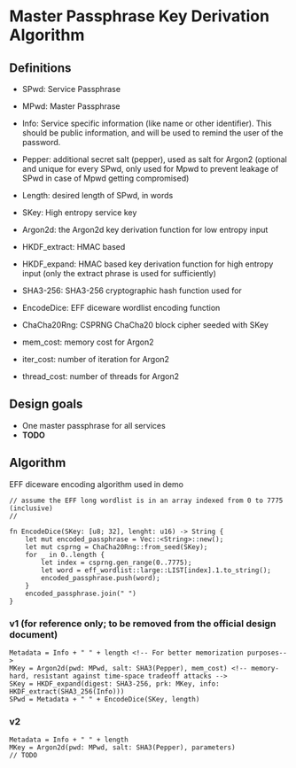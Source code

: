 # Master Passphrase Key Derivation Algorithm

## Definitions
 - SPwd: Service Passphrase
 - MPwd: Master Passphrase
 - Info: Service specific information (like name or other identifier). This should be public information, and will be used to remind the user of the password.
 - Pepper: additional secret salt (pepper), used as salt for Argon2 (optional and unique for every SPwd, only used for Mpwd to prevent leakage of SPwd in case of Mpwd getting compromised)
 - Length: desired length of SPwd, in words

 - SKey: High entropy service key

 - Argon2d: the Argon2d key derivation function for low entropy input
 - HKDF_extract: HMAC based 
 - HKDF_expand: HMAC based key derivation function for high entropy input (only the extract phrase is used for sufficiently)
 - SHA3-256: SHA3-256 cryptographic hash function used for 
 - EncodeDice: EFF diceware wordlist encoding function

 - ChaCha20Rng: CSPRNG ChaCha20 block cipher seeded with SKey

 - mem_cost: memory cost for Argon2
 - iter_cost: number of iteration for Argon2
 - thread_cost: number of threads for Argon2

## Design goals
 - One master passphrase for all services
 - **TODO**


## Algorithm
EFF diceware encoding algorithm used in demo 
```
// assume the EFF long wordlist is in an array indexed from 0 to 7775 (inclusive)
// 

fn EncodeDice(SKey: [u8; 32], lenght: u16) -> String {
    let mut encoded_passphrase = Vec::<String>::new();
    let mut csprng = ChaCha20Rng::from_seed(SKey);
    for _ in 0..length {
        let index = csprng.gen_range(0..7775);
        let word = eff_wordlist::large::LIST[index].1.to_string();
        encoded_passphrase.push(word);
    }
    encoded_passphrase.join(" ")
}
```
### v1 (for reference only; to be removed from the official design document)
<!-- Why? --> 
```
Metadata = Info + " " + length <!-- For better memorization purposes-->
MKey = Argon2d(pwd: MPwd, salt: SHA3(Pepper), mem_cost) <!-- memory-hard, resistant against time-space tradeoff attacks -->
SKey = HKDF_expand(digest: SHA3-256, prk: MKey, info: HKDF_extract(SHA3_256(Info)))
SPwd = Metadata + " " + EncodeDice(SKey, length)
```
### v2
```
Metadata = Info + " " + length
MKey = Argon2d(pwd: MPwd, salt: SHA3(Pepper), parameters)
// TODO
```